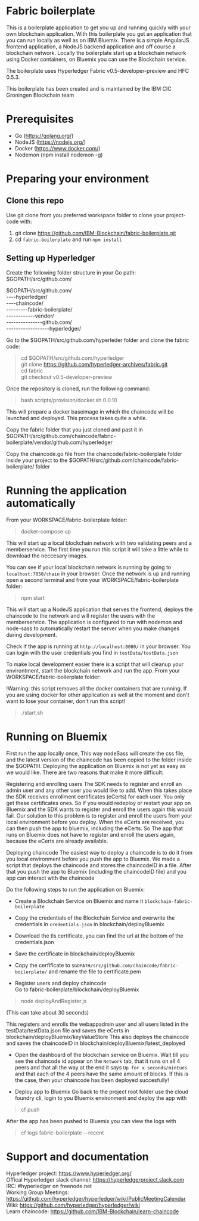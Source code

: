 # Fabric boilerplate
This is a boilerplate application to get you up and running quickly with your own blockchain application. With this boilerplate you get an application that you can run locally as well as on IBM Bluemix. There is a simple AngularJS frontend application, a NodeJS backend application and off course a blockchain network. Locally the boilerplate start up a blockchain network using Docker containers, on Bluemix you can use the Blockchain service.

The boilerplate uses Hyperledger Fabric v0.5-developer-preview and HFC 0.5.3.

This boilerplate has been created and is maintained by the IBM CIC Groningen Blockchain team

# Prerequisites
- Go (https://golang.org/)
- NodeJS (https://nodejs.org/)
- Docker (https://www.docker.com/)
- Nodemon (npm install nodemon -g)

# Preparing your environment

## Clone this repo
Use git clone from you preferred workspace folder to clone your project-code with:  
1. git clone https://github.com/IBM-Blockchain/fabric-boilerplate.git   
2. cd `fabric-boilerplate` and run `npm install`  

## Setting up Hyperledger
Create the following folder structure in your Go path: $GOPATH/src/github.com/

$GOPATH/src/github.com/  
----hyperledger/  
----chaincode/  
---------fabric-boilerplate/  
------------vendor/  
---------------github.com/  
------------------hyperledger/

Go to the $GOPATH/src/github.com/hyperleder folder and clone the fabric code:
> cd $GOPATH/src/github.com/hyperledger     
> git clone https://github.com/hyperledger-archives/fabric.git  
> cd fabric  
> git checkout v0.5-developer-preview

Once the repository is cloned, run the following command:
> bash scripts/provision/docker.sh 0.0.10

This will prepare a docker baseimage in which the chaincode will be launched and deployed. This process takes quite a while.


Copy the fabric folder that you just cloned and past it in
$GOPATH/src/github.com/chaincode/fabric-boilerplate/vendor/github.com/hyperledger

Copy the chaincode.go file from the chaincode/fabric-boilerplate folder inside your project to the $GOPATH/src/github.com/chaincode/fabric-boilerplate/ folder

# Running the application automatically
From your WORKSPACE/fabric-boilerplate folder:

> docker-compose up

This will start up a local blockchain network with two validating peers and a memberservice.
The first time you run this script it will take a little while to download the neccesary images.

You can see if your local blockchain network is running by going to `localhost:7050/chain` in your browser.
Once the network is up and running open a second terminal and from your WORKSPACE/fabric-boilerplate folder:

> npm start

This will start up a NodeJS application that serves the frontend, deploys the chaincode to the network and will register the users with the memberservice. The application is configured to run with nodemon and node-sass to automatically restart the server when you make changes during development.

Check if the app is running at `http://localhost:8080/` in your browser. You can login with the user credentials you find in `testData/testData.json`  


To make local development easier there is a script that will cleanup your environtment, start the blockchain network and run the app. From your WORKSPACE/fabric-boilerplate folder:

!Warning: this script removes all the docker containers that are running. If you are using docker for other application as well at the moment and don't want to lose your container, don't run this script!

> ./start.sh

# Running on Bluemix
First run the app locally once, This way nodeSass will create the css file, and the latest version of the chaincode has been copied to the folder inside the $GOPATH.
Deploying the application on Bluemix is not yet as easy as we would like. There are two reasons that make it more difficult:

Registering and enrolling users
The SDK needs to register and enroll an admin user and any other user you would like to add. When this takes place the SDK receives enrollment certificates (eCerts) for each user. You only get these certificates ones. So if you would redeploy or restart your app on Bluemix and the SDK wants to register and enroll the users again this would fail. Our solution to this problem is to register and enroll the users from your local environment before you deploy. When the eCerts are received, you can then push the app to bluemix, including the eCerts. So The app that runs on Bluemix does not have to register and enroll the users again, because the eCerts are already available.


Deploying chaincode
The easiest way to deploy a chaincode is to do it from you local environment before you push the app to Bluemix. We made a script that deploys the chaincode and stores the chaincodeID in a file. After that you push the app to Bluemix (including the chaincodeID file) and you app can interact with the chaincode

Do the following steps to run the application on Bluemix:

- Create a Blockchain Service on Bluemix and name it `blockchain-fabric-boilerplate`
- Copy the credentials of the Blockchain Service and overwrite the credentials in `credentials.json` in blockchain/deployBluemix
- Download the tls certificate, you can find the url at the bottom of the credentials.json
- Save the certificate in blockchain/deployBluemix
- Copy the cerfificate to `$GOPATH/src/github.com/chaincode/fabric-boilerplate/` and rename the file to certificate.pem

- Register users and deploy chaincode  
Go to fabric-boilerplate/blockchain/deployBluemix
> node deployAndRegister.js

(This can take about 30 seconds)

This registers and enrolls the webappadmin user and all users listed in the testData/testData.json file and saves the eCerts in blockchain/deployBluemix/keyValueStore
This also deploys the chaincode and saves the chaincodeID in blockchain/deployBluemix/latest_deployed  

- Open the dashboard of the blockchain service on Bluemix. Wait till you see the chaincode id appear on the `Network` tab, that it runs on all 4 peers and that all the way at the end it says `Up for x seconds/mintues` and that each of the 4 peers have the same amount of blocks. If this is the case, then your chaincode has been deployed succesfully!


- Deploy app to Bluemix
Go back to the project root folder
use the cloud foundry cli, login to you Bluemix environment and deploy the app with
> cf push

After the app has been pushed to Bluemix you can view the logs with
> cf logs fabric-boilerplate --recent

# Support and documentation
Hyperledger project:                https://www.hyperledger.org/    
Offical Hyperledger slack channel:  https://hyperledgerproject.slack.com   
IRC:                                #hyperledger on freenode.net    
Working Group Meetings:             https://github.com/hyperledger/hyperledger/wiki/PublicMeetingCalendar    
Wiki:                               https://github.com/hyperledger/hyperledger/wiki     
Learn chaincode:                    https://github.com/IBM-Blockchain/learn-chaincode    
